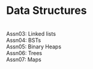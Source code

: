 # Data Structures

<br/>Assn03: Linked lists
<br/>Assn04: BSTs
<br/>Assn05: Binary Heaps
<br/>Assn06: Trees
<br/>Assn07: Maps
